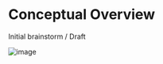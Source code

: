 # Conceptual Overview
Initial brainstorm / Draft

![image](https://github.com/fdraeger/eChessBoard/assets/19647221/1e9df9d2-c136-4b55-979a-d6df87dfa9ec)

